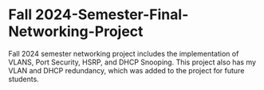 # Fall 2024-Semester-Final-Networking-Project
Fall 2024 semester networking project includes the implementation of VLANS, Port Security, HSRP, and DHCP Snooping. This project also has my VLAN and DHCP redundancy, which was added to the project for future students.
